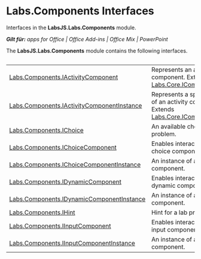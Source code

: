 
# Labs.Components Interfaces
Interfaces in the  **LabsJS.Labs.Components** module.

 _**Gilt für:** apps for Office | Office Add-ins | Office Mix | PowerPoint_

The  **LabsJS.Labs.Components** module contains the following interfaces.

## 


|||
|:-----|:-----|
|[Labs.Components.IActivityComponent](../../reference/office-mix/labs.components.iactivitycomponent.md)|Represents an activity component. Extends [Labs.Core.IComponent](../../reference/office-mix/labs.core.icomponent.md).|
|[Labs.Components.IActivityComponentInstance](../../reference/office-mix/labs.components.iactivitycomponentinstance.md)|Represents a specific instance of an activity component. Extends [Labs.Core.IComponentInstance](../../reference/office-mix/labs.core.icomponentinstance.md).|
|[Labs.Components.IChoice](../../reference/office-mix/labs.components.ichoice.md)|An available choice for a given problem.|
|[Labs.Components.IChoiceComponent](../../reference/office-mix/labs.components.ichoicecomponent.md)|Enables interactions with a choice component.|
|[Labs.Components.IChoiceComponentInstance](../../reference/office-mix/labs.components.ichoicecomponentinstance.md)|An instance of a choice component.|
|[Labs.Components.IDynamicComponent](../../reference/office-mix/labs.components.idynamiccomponent.md)|Enables interaction with a dynamic component.|
|[Labs.Components.IDynamicComponentInstance](../../reference/office-mix/labs.components.idynamiccomponentinstance.md)|An instance of a dynamic component.|
|[Labs.Components.IHint](../../reference/office-mix/labs.components.ihint.md)|Hint for a lab problem.|
|[Labs.Components.IInputComponent](../../reference/office-mix/labs.components.iinputcomponent.md)|Enables interacting with an input component.|
|[Labs.Components.IInputComponentInstance](../../reference/office-mix/labs.components.iinputcomponentinstance.md)|An instance of an input component.|
